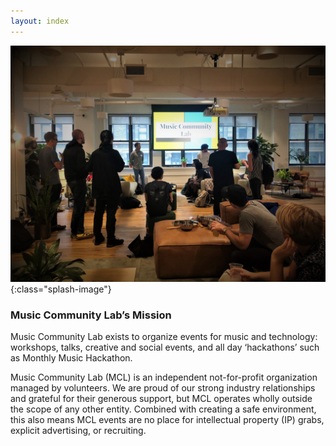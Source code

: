 ```yaml
---
layout: index
---
```


![Music Community Lab](/assets/splash.jpg){:class="splash-image"}

### Music Community Lab’s Mission

Music Community Lab exists to organize events for music and technology: workshops, talks, creative and social events, and all day ‘hackathons’ such as Monthly Music Hackathon.

Music Community Lab (MCL) is an independent not-for-profit organization managed by volunteers. We are proud of our strong industry relationships and grateful for their generous support, but MCL operates wholly outside the scope of any other entity. Combined with creating a safe environment, this also means MCL events are no place for intellectual property (IP) grabs, explicit advertising, or recruiting.
